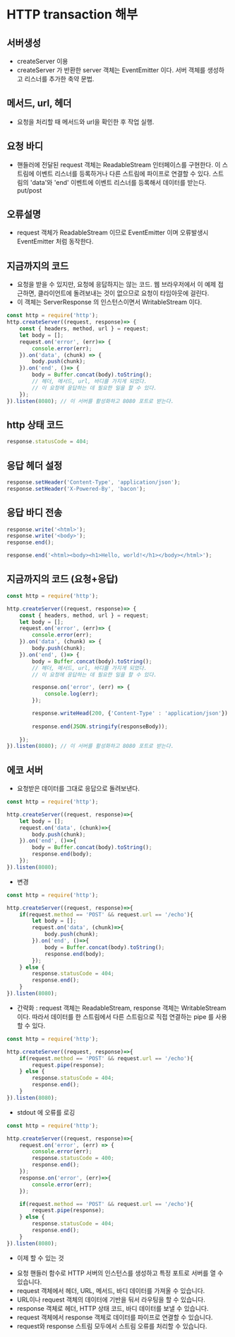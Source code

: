 # HTTP transaction 해부

## 서버생성
+ createServer 이용
+ createServer 가 반환한 server 객체는 EventEmitter 이다. 서버 객체를 생성하고 리스너를 추가한 축약 문법.

## 메서드, url, 헤더
+ 요청을 처리할 때 메서드와 url을 확인한 후 작업 실행. 

## 요청 바디
+ 핸들러에 전달된 request 객체는 ReadableStream 인터페이스를 구현한다. 이 스트림에 이벤트 리스너를 등록하거나 다른 스트림에 파이프로 연결할 수 있다. 스트림의 'data'와 'end' 이벤트에 이벤트 리스너를 등록해서 데이터를 받는다. put/post

## 오류설명
+ request 객체가 ReadableStream 이므로 EventEmitter 이며 오류발생시 EventEmitter 처럼 동작한다. 

## 지금까지의 코드
+ 요청을 받을 수 있지만, 요청에 응답하지는 않는 코드. 웹 브라우저에서 이 예제 접근하면, 클라이언트에 돌려보내는 것이 없으므로 요청이 타임아웃에 걸린다.
+ 이 객체는 ServerResponse 의 인스턴스이면서 WritableStream 이다. 


```javascript
const http = require('http');
http.createServer((request, response)=> {
    const { headers, method, url } = request;
    let body = [];
    request.on('error', (err)=> {
        console.error(err);
    }).on('data', (chunk) => {
        body.push(chunk);
    }).on('end', ()=> {
        body = Buffer.concat(body).toString();
        // 헤더, 메서드, url, 바디를 가지게 되었다.
        // 이 요청에 응답하는 데 필요한 일을 할 수 있다.
    });
}).listen(8080); // 이 서버를 활성화하고 8080 포트로 받는다.
```

## http 상태 코드
```javascript
response.statusCode = 404;
```

## 응답 헤더 설정
```javascript
response.setHeader('Content-Type', 'application/json');
response.setHeader('X-Powered-By', 'bacon');
```

## 응답 바디 전송
```javascript
response.write('<html>');
response.write('<body>');
response.end();
```
```javascript
response.end('<html><body><h1>Hello, world!</h1></body></html>');
```

## 지금까지의 코드 (요청+응답)
```javascript
const http = require('http');

http.createServer((request, response)=> {
    const { headers, method, url } = request;
    let body = [];
    request.on('error', (err)=> {
        console.error(err);
    }).on('data', (chunk) => {
        body.push(chunk);
    }).on('end', ()=> {
        body = Buffer.concat(body).toString();
        // 헤더, 메서드, url, 바디를 가지게 되었다.
        // 이 요청에 응답하는 데 필요한 일을 할 수 있다.

        response.on('error', (err) => {
            console.log(err);
        });

        response.writeHead(200, {'Content-Type' : 'application/json'})
        
        response.end(JSON.stringify(responseBody));
        
    });
}).listen(8080); // 이 서버를 활성화하고 8080 포트로 받는다.
```

## 에코 서버
+ 요청받은 데이터를 그대로 응답으로 돌려보낸다.
```javascript
const http = require('http');

http.createServer((request, response)=>{
    let body = [];
    request.on('data', (chunk)=>{
        body.push(chunk);
    }).on('end', ()=>{
        body = Buffer.concat(body).toString();
        response.end(body);
    });
}).listen(8080);
```
+ 변경
```javascript
const http = require('http');

http.createServer((request, response)=>{
    if(request.method == 'POST' && request.url == '/echo'){
        let body = [];
        request.on('data', (chunk)=>{
            body.push(chunk);
        }).on('end', ()=>{
            body = Buffer.concat(body).toString();
            response.end(body);
        });
    } else {
        response.statusCode = 404;
        response.end();
    }
}).listen(8080);
```

+ 간략화 : request 객체는 ReadableStream, response 객체는 WritableStream 이다. 따라서 데이터를 한 스트림에서 다른 스트림으로 직접 연결하는 pipe 를 사용할 수 있다.

```javascript
const http = require('http');

http.createServer((request, response)=>{
    if(request.method == 'POST' && request.url == '/echo'){
        request.pipe(response);
    } else {
        response.statusCode = 404;
        response.end();
    }
}).listen(8080);
```

+ stdout 에 오류를 로깅

```javascript
const http = require('http');

http.createServer((request, response)=>{
    request.on('error', (err) => {
        console.error(err);
        response.statusCode = 400;
        response.end();
    });
    response.on('error', (err)=>{
        console.error(err);
    });

    if(request.method == 'POST' && request.url == '/echo'){
        request.pipe(response);
    } else {
        response.statusCode = 404;
        response.end();
    }
}).listen(8080);
```


+ 이제 할 수 있는 것
* 요청 핸들러 함수로 HTTP 서버의 인스턴스를 생성하고 특정 포트로 서버를 열 수 있습니다.
* request 객체에서 헤더, URL, 메서드, 바디 데이터를 가져올 수 있습니다.
* URL이나 request 객체의 데이터에 기반을 둬서 라우팅을 할 수 있습니다.
* response 객체로 헤더, HTTP 상태 코드, 바디 데이터를 보낼 수 있습니다.
* request 객체에서 response 객체로 데이터를 파이프로 연결할 수 있습니다.
* request와 response 스트림 모두에서 스트림 오류를 처리할 수 있습니다.

